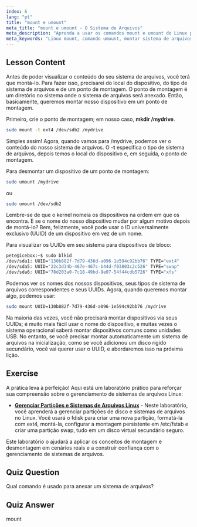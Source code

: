 ```yaml
---
index: 6
lang: "pt"
title: "mount e umount"
meta_title: "mount e umount - O Sistema de Arquivos"
meta_description: "Aprenda a usar os comandos mount e umount do Linux para gerenciar sistemas de arquivos. Entenda a montagem, desmontagem de dispositivos e UUIDs para iniciantes."
meta_keywords: "Linux mount, comando umount, montar sistema de arquivos, Linux UUID, Linux para iniciantes, tutorial Linux, ponto de montagem, guia Linux"
---
```


## Lesson Content

Antes de poder visualizar o conteúdo do seu sistema de arquivos, você terá que montá-lo. Para fazer isso, precisarei do local do dispositivo, do tipo de sistema de arquivos e de um ponto de montagem. O ponto de montagem é um diretório no sistema onde o sistema de arquivos será anexado. Então, basicamente, queremos montar nosso dispositivo em um ponto de montagem.

Primeiro, crie o ponto de montagem; em nosso caso, **mkdir /mydrive**.

```bash
sudo mount -t ext4 /dev/sdb2 /mydrive
```

Simples assim! Agora, quando vamos para /mydrive, podemos ver o conteúdo do nosso sistema de arquivos. O **-t** especifica o tipo de sistema de arquivos, depois temos o local do dispositivo e, em seguida, o ponto de montagem.

Para desmontar um dispositivo de um ponto de montagem:

```bash
sudo umount /mydrive
```

ou

```bash
sudo umount /dev/sdb2
```

Lembre-se de que o kernel nomeia os dispositivos na ordem em que os encontra. E se o nome do nosso dispositivo mudar por algum motivo depois de montá-lo? Bem, felizmente, você pode usar o ID universalmente exclusivo (UUID) de um dispositivo em vez de um nome.

Para visualizar os UUIDs em seu sistema para dispositivos de bloco:

```bash
pete@icebox:~$ sudo blkid
/dev/sda1: UUID="130b882f-7d79-436d-a096-1e594c92bb76" TYPE="ext4"
/dev/sda5: UUID="22c3d34b-467e-467c-b44d-f03803c2c526" TYPE="swap"
/dev/sda6: UUID="78d203a0-7c18-49bd-9e07-54f44cdb5726" TYPE="xfs"
```

Podemos ver os nomes dos nossos dispositivos, seus tipos de sistema de arquivos correspondentes e seus UUIDs. Agora, quando queremos montar algo, podemos usar:

```bash
sudo mount UUID=130b882f-7d79-436d-a096-1e594c92bb76 /mydrive
```

Na maioria das vezes, você não precisará montar dispositivos via seus UUIDs; é muito mais fácil usar o nome do dispositivo, e muitas vezes o sistema operacional saberá montar dispositivos comuns como unidades USB. No entanto, se você precisar montar automaticamente um sistema de arquivos na inicialização, como se você adicionou um disco rígido secundário, você vai querer usar o UUID, e abordaremos isso na próxima lição.

## Exercise

A prática leva à perfeição! Aqui está um laboratório prático para reforçar sua compreensão sobre o gerenciamento de sistemas de arquivos Linux:

- **[Gerenciar Partições e Sistemas de Arquivos Linux](https://labex.io/pt/labs/comptia-manage-linux-partitions-and-filesystems-590845)** - Neste laboratório, você aprenderá a gerenciar partições de disco e sistemas de arquivos no Linux. Você usará o fdisk para criar uma nova partição, formatá-la com ext4, montá-la, configurar a montagem persistente em /etc/fstab e criar uma partição swap, tudo em um disco virtual secundário seguro.

Este laboratório o ajudará a aplicar os conceitos de montagem e desmontagem em cenários reais e a construir confiança com o gerenciamento de sistemas de arquivos.

## Quiz Question

Qual comando é usado para anexar um sistema de arquivos?

## Quiz Answer

mount
